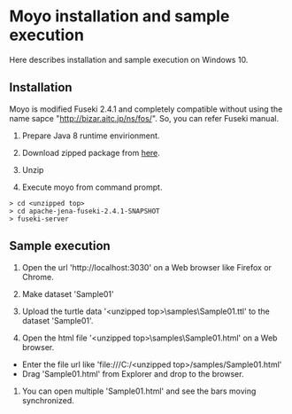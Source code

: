 # Moyo installation and sample execution

Here describes installation and sample execution on Windows 10.

## Installation

Moyo is modified Fuseki 2.4.1 and completely compatible without using 
the name sapce "http://bizar.aitc.jp/ns/fos/". 
So, you can refer Fuseki manual.

1. Prepare Java 8 runtime envirionment.

1. Download zipped package from [here]().

1. Unzip

1. Execute moyo from command prompt.
```
> cd <unzipped top>
> cd apache-jena-fuseki-2.4.1-SNAPSHOT
> fuseki-server
```

## Sample execution

1. Open the url 'http://localhost:3030' on a Web browser like Firefox or Chrome.

1. Make dataset 'Sample01'

1. Upload the turtle data '&lt;unzipped top>\samples\Sample01.ttl' to the dataset 'Sample01'.

1. Open the html file '&lt;unzipped top>\samples\Sample01.html' on a Web browser.
 * Enter the file url like 'file:///C:/&lt;unzipped top>/samples/Sample01.html'
 * Drag 'Sample01.html' from Explorer and drop to the browser.

1. You can open multiple 'Sample01.html' and see the bars moving synchronized.


<!--日本語 -->
